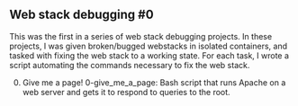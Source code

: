 ## Web stack debugging #0
This was the first in a series of web stack debugging projects. In these projects, I was given broken/bugged webstacks in isolated containers, and tasked with fixing the web stack to a working state. For each task, I wrote a script automating the commands necessary to fix the web stack.

0. Give me a page!
0-give_me_a_page: Bash script that runs Apache on a web server and gets it to respond to queries to the root.